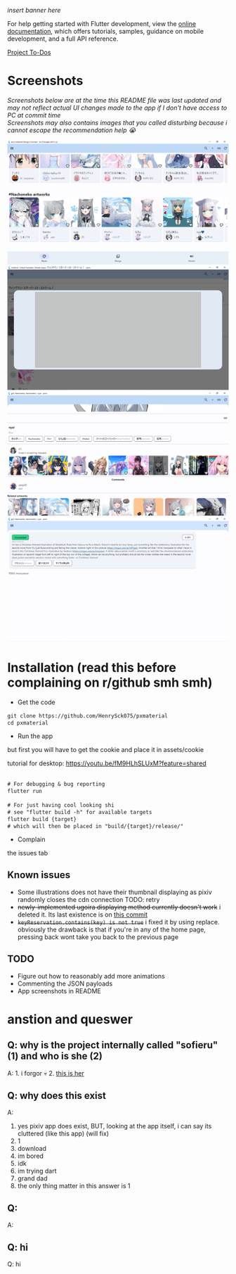 *insert banner here*

For help getting started with Flutter development, view the
[online documentation](https://docs.flutter.dev/), which offers tutorials,
samples, guidance on mobile development, and a full API reference.

[Project To-Dos](https://github.com/users/HenrySck075/projects/3/views/1)

# Screenshots 
*Screenshots below are at the time this README file was last updated and may not reflect actual UI changes made to the app if I don't have access to PC at commit time*<br/>
*Screenshots may also contains images that you called disturbing because i cannot escape the recommendation help :sob:*

![home page](https://github.com/HenrySck075/pxmaterial/blob/main/assets/scr/home.png)
![this is when the payload is undocumented](https://github.com/HenrySck075/pxmaterial/blob/main/assets/scr/thick%20gray%20box.png)
![](https://github.com/HenrySck075/pxmaterial/blob/main/assets/scr/ugly%20ass%20artwork%20page.png)
![fill this](https://github.com/HenrySck075/pxmaterial/blob/main/assets/scr/request.png)
# Installation (read this before complaining on r/github smh smh)
- Get the code 
```
git clone https://github.com/HenrySck075/pxmaterial
cd pxmaterial
```
- Run the app

but first you will have to get the cookie and place it in assets/cookie

tutorial for desktop: https://youtu.be/fM9HLhSLUxM?feature=shared
```

# For debugging & bug reporting
flutter run

# For just having cool looking shi
# see "flutter build -h" for available targets
flutter build {target}
# which will then be placed in "build/{target}/release/"
```
- Complain 

the issues tab

## Known issues
- Some illustrations does not have their thumbnail displaying as pixiv randomly closes the cdn connection
TODO: retry
- ~~newly-implemented ugoira displaying method currently doesn't work~~ i deleted it. Its last existence is on [this commit](https://github.com/HenrySck075/pxmaterial/commit/98ac1836241f2a8908af751faf8882d349021e9e)
- ~~`keyReservation.contains(key) is not true`~~ i fixed it by using replace. obviously the drawback is that if you're in any of the home page, pressing back wont take you back to the previous page

## TODO
- Figure out how to reasonably add more animations 
- Commenting the JSON payloads 
- App screenshots in README

# anstion and queswer
## Q: why is the project internally called "sofieru" (1) and who is she (2)
A: 1. i forgor :skull: 2. [this is her](https://www.youtube.com/@sofieruvtuber)

## Q: why does this exist 
A: 
1. yes pixiv app does exist, BUT, looking at the app itself, i can say its cluttered (like this app) (will fix)
2. 1 
3. download
4. im bored 
5. idk
6. im trying dart
7. grand dad
8. the only thing matter in this answer is 1

## Q: 
A: 

## Q: hi 
Q: hi
